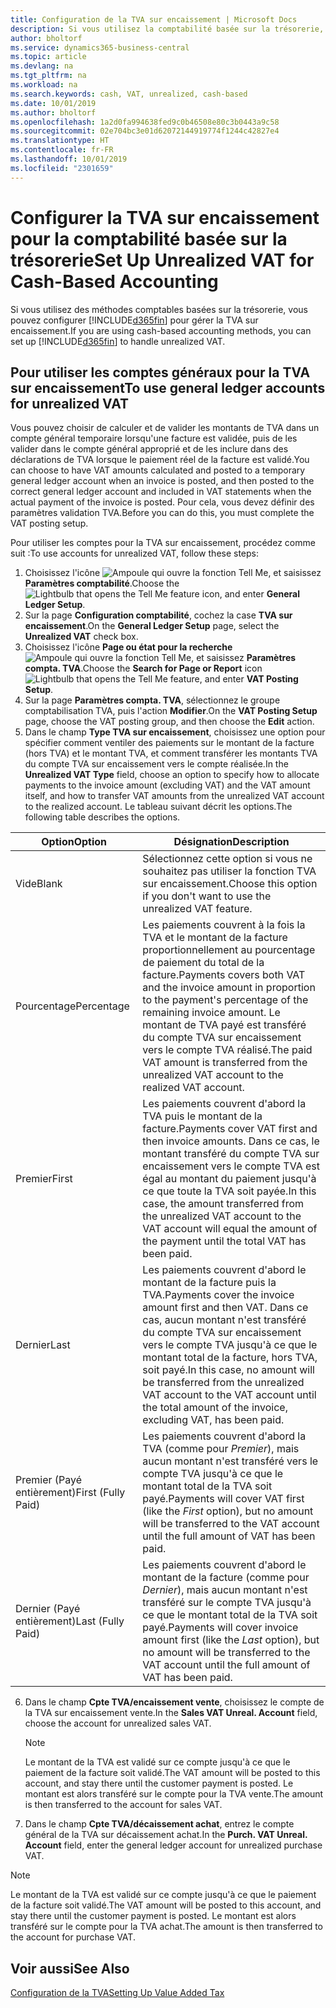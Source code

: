 ```yaml
---
title: Configuration de la TVA sur encaissement | Microsoft Docs
description: Si vous utilisez la comptabilité basée sur la trésorerie, vous pouvez spécifier comment gérer la TVA sur encaissement pour les ventes et les achats.
author: bholtorf
ms.service: dynamics365-business-central
ms.topic: article
ms.devlang: na
ms.tgt_pltfrm: na
ms.workload: na
ms.search.keywords: cash, VAT, unrealized, cash-based
ms.date: 10/01/2019
ms.author: bholtorf
ms.openlocfilehash: 1a2d0fa994638fed9c0b46508e80c3b0443a9c58
ms.sourcegitcommit: 02e704bc3e01d62072144919774f1244c42827e4
ms.translationtype: HT
ms.contentlocale: fr-FR
ms.lasthandoff: 10/01/2019
ms.locfileid: "2301659"
---
```

# <a name="set-up-unrealized-vat-for-cash-based-accounting"></a><span data-ttu-id="b0691-103">Configurer la TVA sur encaissement pour la comptabilité basée sur la trésorerie</span><span class="sxs-lookup"><span data-stu-id="b0691-103">Set Up Unrealized VAT for Cash-Based Accounting</span></span>
<span data-ttu-id="b0691-104">Si vous utilisez des méthodes comptables basées sur la trésorerie, vous pouvez configurer [!INCLUDE[d365fin](includes/d365fin_md.md)] pour gérer la TVA sur encaissement.</span><span class="sxs-lookup"><span data-stu-id="b0691-104">If you are using cash-based accounting methods, you can set up [!INCLUDE[d365fin](includes/d365fin_md.md)] to handle unrealized VAT.</span></span>

## <a name="to-use-general-ledger-accounts-for-unrealized-vat"></a><span data-ttu-id="b0691-105">Pour utiliser les comptes généraux pour la TVA sur encaissement</span><span class="sxs-lookup"><span data-stu-id="b0691-105">To use general ledger accounts for unrealized VAT</span></span>
<span data-ttu-id="b0691-106">Vous pouvez choisir de calculer et de valider les montants de TVA dans un compte général temporaire lorsqu'une facture est validée, puis de les valider dans le compte général approprié et de les inclure dans des déclarations de TVA lorsque le paiement réel de la facture est validé.</span><span class="sxs-lookup"><span data-stu-id="b0691-106">You can choose to have VAT amounts calculated and posted to a temporary general ledger account when an invoice is posted, and then posted to the correct general ledger account and included in VAT statements when the actual payment of the invoice is posted.</span></span> <span data-ttu-id="b0691-107">Pour cela, vous devez définir des paramètres validation TVA.</span><span class="sxs-lookup"><span data-stu-id="b0691-107">Before you can do this, you must complete the VAT posting setup.</span></span>

<span data-ttu-id="b0691-108">Pour utiliser les comptes pour la TVA sur encaissement, procédez comme suit :</span><span class="sxs-lookup"><span data-stu-id="b0691-108">To use accounts for unrealized VAT, follow these steps:</span></span>
1. <span data-ttu-id="b0691-109">Choisissez l'icône ![Ampoule qui ouvre la fonction Tell Me](media/ui-search/search_small.png "Dites-moi ce que vous voulez faire"), et saisissez **Paramètres comptabilité**.</span><span class="sxs-lookup"><span data-stu-id="b0691-109">Choose the ![Lightbulb that opens the Tell Me feature](media/ui-search/search_small.png "Tell me what you want to do") icon, and enter **General Ledger Setup**.</span></span>
2. <span data-ttu-id="b0691-110">Sur la page **Configuration comptabilité**, cochez la case **TVA sur encaissement**.</span><span class="sxs-lookup"><span data-stu-id="b0691-110">On the **General Ledger Setup** page, select the **Unrealized VAT** check box.</span></span>
3. <span data-ttu-id="b0691-111">Choisissez l'icône **Page ou état pour la recherche** ![Ampoule qui ouvre la fonction Tell Me](media/ui-search/search_small.png "Dites-moi ce que vous voulez faire"), et saisissez **Paramètres compta. TVA**.</span><span class="sxs-lookup"><span data-stu-id="b0691-111">Choose the **Search for Page or Report** icon ![Lightbulb that opens the Tell Me feature](media/ui-search/search_small.png "Tell me what you want to do"), and enter **VAT Posting Setup**.</span></span>
4. <span data-ttu-id="b0691-112">Sur la page **Paramètres compta. TVA**, sélectionnez le groupe comptabilisation TVA, puis l'action **Modifier**.</span><span class="sxs-lookup"><span data-stu-id="b0691-112">On the **VAT Posting Setup** page, choose the VAT posting group, and then choose the **Edit** action.</span></span>
5. <span data-ttu-id="b0691-113">Dans le champ **Type TVA sur encaissement**, choisissez une option pour spécifier comment ventiler des paiements sur le montant de la facture (hors TVA) et le montant TVA, et comment transférer les montants TVA du compte TVA sur encaissement vers le compte réalisée.</span><span class="sxs-lookup"><span data-stu-id="b0691-113">In the **Unrealized VAT Type** field, choose an option to specify how to allocate payments to the invoice amount (excluding VAT) and the VAT amount itself, and how to transfer VAT amounts from the unrealized VAT account to the realized account.</span></span> <span data-ttu-id="b0691-114">Le tableau suivant décrit les options.</span><span class="sxs-lookup"><span data-stu-id="b0691-114">The following table describes the options.</span></span>

| <span data-ttu-id="b0691-115">Option</span><span class="sxs-lookup"><span data-stu-id="b0691-115">Option</span></span> | <span data-ttu-id="b0691-116">Désignation</span><span class="sxs-lookup"><span data-stu-id="b0691-116">Description</span></span> |
| --- | --- |
| <span data-ttu-id="b0691-117">Vide</span><span class="sxs-lookup"><span data-stu-id="b0691-117">Blank</span></span> | <span data-ttu-id="b0691-118">Sélectionnez cette option si vous ne souhaitez pas utiliser la fonction TVA sur encaissement.</span><span class="sxs-lookup"><span data-stu-id="b0691-118">Choose this option if you don't want to use the unrealized VAT feature.</span></span> |
| <span data-ttu-id="b0691-119">Pourcentage</span><span class="sxs-lookup"><span data-stu-id="b0691-119">Percentage</span></span> | <span data-ttu-id="b0691-120">Les paiements couvrent à la fois la TVA et le montant de la facture proportionnellement au pourcentage de paiement du total de la facture.</span><span class="sxs-lookup"><span data-stu-id="b0691-120">Payments covers both VAT and the invoice amount in proportion to the payment's percentage of the remaining invoice amount.</span></span> <span data-ttu-id="b0691-121">Le montant de TVA payé est transféré du compte TVA sur encaissement vers le compte TVA réalisé.</span><span class="sxs-lookup"><span data-stu-id="b0691-121">The paid VAT amount is transferred from the unrealized VAT account to the realized VAT account.</span></span> |
| <span data-ttu-id="b0691-122">Premier</span><span class="sxs-lookup"><span data-stu-id="b0691-122">First</span></span> | <span data-ttu-id="b0691-123">Les paiements couvrent d'abord la TVA puis le montant de la facture.</span><span class="sxs-lookup"><span data-stu-id="b0691-123">Payments cover VAT first and then invoice amounts.</span></span> <span data-ttu-id="b0691-124">Dans ce cas, le montant transféré du compte TVA sur encaissement vers le compte TVA est égal au montant du paiement jusqu'à ce que toute la TVA soit payée.</span><span class="sxs-lookup"><span data-stu-id="b0691-124">In this case, the amount transferred from the unrealized VAT account to the VAT account will equal the amount of the payment until the total VAT has been paid.</span></span> |
| <span data-ttu-id="b0691-125">Dernier</span><span class="sxs-lookup"><span data-stu-id="b0691-125">Last</span></span> | <span data-ttu-id="b0691-126">Les paiements couvrent d'abord le montant de la facture puis la TVA.</span><span class="sxs-lookup"><span data-stu-id="b0691-126">Payments cover the invoice amount first and then VAT.</span></span> <span data-ttu-id="b0691-127">Dans ce cas, aucun montant n'est transféré du compte TVA sur encaissement vers le compte TVA jusqu'à ce que le montant total de la facture, hors TVA, soit payé.</span><span class="sxs-lookup"><span data-stu-id="b0691-127">In this case, no amount will be transferred from the unrealized VAT account to the VAT account until the total amount of the invoice, excluding VAT, has been paid.</span></span> |
| <span data-ttu-id="b0691-128">Premier (Payé entièrement)</span><span class="sxs-lookup"><span data-stu-id="b0691-128">First (Fully Paid)</span></span> | <span data-ttu-id="b0691-129">Les paiements couvrent d'abord la TVA (comme pour _Premier_), mais aucun montant n'est transféré vers le compte TVA jusqu'à ce que le montant total de la TVA soit payé.</span><span class="sxs-lookup"><span data-stu-id="b0691-129">Payments will cover VAT first (like the _First_ option), but no amount will be transferred to the VAT account until the full amount of VAT has been paid.</span></span> |
| <span data-ttu-id="b0691-130">Dernier (Payé entièrement)</span><span class="sxs-lookup"><span data-stu-id="b0691-130">Last (Fully Paid)</span></span> | <span data-ttu-id="b0691-131">Les paiements couvrent d'abord le montant de la facture (comme pour _Dernier_), mais aucun montant n'est transféré sur le compte TVA jusqu'à ce que le montant total de la TVA soit payé.</span><span class="sxs-lookup"><span data-stu-id="b0691-131">Payments will cover invoice amount first (like the _Last_ option), but no amount will be transferred to the VAT account until the full amount of VAT has been paid.</span></span> |

6. <span data-ttu-id="b0691-132">Dans le champ **Cpte TVA/encaissement vente**, choisissez le compte de la TVA sur encaissement vente.</span><span class="sxs-lookup"><span data-stu-id="b0691-132">In the **Sales VAT Unreal. Account** field, choose the account for unrealized sales VAT.</span></span>

    > [!NOTE]  
    > <span data-ttu-id="b0691-133">Le montant de la TVA est validé sur ce compte jusqu'à ce que le paiement de la facture soit validé.</span><span class="sxs-lookup"><span data-stu-id="b0691-133">The VAT amount will be posted to this account, and stay there until the customer payment is posted.</span></span> <span data-ttu-id="b0691-134">Le montant est alors transféré sur le compte pour la TVA vente.</span><span class="sxs-lookup"><span data-stu-id="b0691-134">The amount is then transferred to the account for sales VAT.</span></span>
7. <span data-ttu-id="b0691-135">Dans le champ **Cpte TVA/décaissement achat**, entrez le compte général de la TVA sur décaissement achat.</span><span class="sxs-lookup"><span data-stu-id="b0691-135">In the **Purch. VAT Unreal. Account** field, enter the general ledger account for unrealized purchase VAT.</span></span>

> [!NOTE]  
> <span data-ttu-id="b0691-136">Le montant de la TVA est validé sur ce compte jusqu'à ce que le paiement de la facture soit validé.</span><span class="sxs-lookup"><span data-stu-id="b0691-136">The VAT amount will be posted to this account, and stay there until the customer payment is posted.</span></span> <span data-ttu-id="b0691-137">Le montant est alors transféré sur le compte pour la TVA achat.</span><span class="sxs-lookup"><span data-stu-id="b0691-137">The amount is then transferred to the account for purchase VAT.</span></span>

## <a name="see-also"></a><span data-ttu-id="b0691-138">Voir aussi</span><span class="sxs-lookup"><span data-stu-id="b0691-138">See Also</span></span>
[<span data-ttu-id="b0691-139">Configuration de la TVA</span><span class="sxs-lookup"><span data-stu-id="b0691-139">Setting Up Value Added Tax</span></span>](finance-setup-vat.md)
